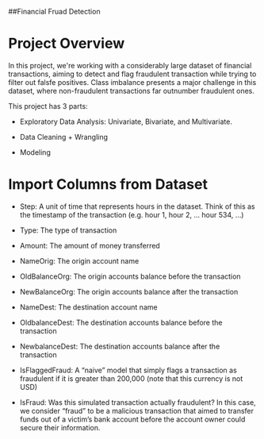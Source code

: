 ##Financial Fruad Detection

# Project Overview

In this project, we're working with a considerably large dataset of financial transactions, aiming to detect and flag fraudulent transaction while trying to filter out falsfe positives. Class imbalance presents a major challenge in this dataset, where non-fraudulent transactions far outnumber fraudulent ones.

This project has 3 parts: 
- Exploratory Data Analysis: Univariate, Bivariate, and Multivariate. 

- Data Cleaning + Wrangling

- Modeling

# Import Columns from Dataset
- Step: A unit of time that represents hours in the dataset. 
Think of this as the timestamp of the transaction (e.g. hour 1, hour 2, … hour 534, …) 
- Type: The type of transaction 

- Amount: The amount of money transferred 

- NameOrig: The origin account name 

- OldBalanceOrg: The origin accounts balance before the transaction 

- NewBalanceOrg: The origin accounts balance after the transaction 

- NameDest: The destination account name 

-  OldbalanceDest: The destination accounts balance before the transaction 

- NewbalanceDest: The destination accounts balance after the transaction 

- IsFlaggedFraud: A “naive” model that simply flags a transaction as fraudulent if it is greater than 200,000 (note that this currency is not USD) 

- IsFraud: Was this simulated transaction actually fraudulent? In this case, we consider “fraud” to be a malicious transaction that aimed to transfer funds out of a victim’s bank account before the account owner could secure their information.



